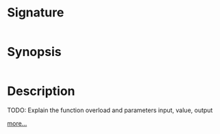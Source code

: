 # Signature
```vikid-signature
```

# Synopsis
```vikid-synopsis
```

# Description
TODO: Explain the function overload and parameters input, value, output

[more...](https://en.wikipedia.org/wiki/Array_data_structure)